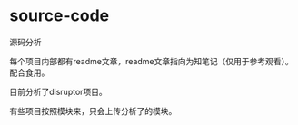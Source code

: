 # source-code
源码分析

每个项目内部都有readme文章，readme文章指向为知笔记（仅用于参考观看）。配合食用。


目前分析了disruptor项目。


有些项目按照模块来，只会上传分析了的模块。







